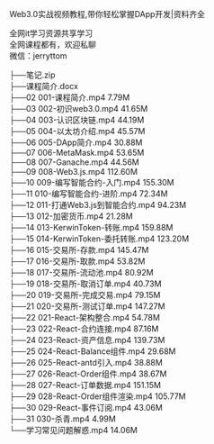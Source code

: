 Web3.0实战视频教程,带你轻松掌握DApp开发|资料齐全

全网it学习资源共享学习<br>全网课程都有，欢迎私聊<br>微信：jerryttom<br>

├──笔记.zip<br> ├──课程简介.docx<br> ├──02 001-课程简介.mp4 7.79M<br> ├──03 002-初识web3.0.mp4 41.65M<br> ├──04 003-认识区块链.mp4 44.19M<br> ├──05 004-以太坊介绍.mp4 45.57M<br> ├──06 005-DApp简介.mp4 30.88M<br> ├──07 006-MetaMask.mp4 53.65M<br> ├──08 007-Ganache.mp4 44.56M<br> ├──09 008-Web3.js.mp4 112.60M<br> ├──10 009-编写智能合约-入门.mp4 155.30M<br> ├──11 010-编写智能合约-进阶.mp4 72.34M<br> ├──12 011-打通Web3.js到智能合约.mp4 94.23M<br> ├──13 012-加密货币.mp4 21.28M<br> ├──14 013-KerwinToken-转账.mp4 159.88M<br> ├──15 014-KerwinToken-委托转账.mp4 123.20M<br> ├──16 015-交易所-存款.mp4 145.47M<br> ├──17 016-交易所-取款.mp4 53.82M<br> ├──18 017-交易所-流动池.mp4 80.92M<br> ├──19 018-交易所-取消订单.mp4 40.73M<br> ├──20 019-交易所-完成交易.mp4 79.15M<br> ├──21 020-交易所-测试订单.mp4 147.27M<br> ├──22 021-React-架构整合.mp4 54.78M<br> ├──23 022-React-合约连接.mp4 87.16M<br> ├──24 023-React-资产信息.mp4 139.73M<br> ├──25 024-React-Balance组件.mp4 29.68M<br> ├──26 025-React-antd引入.mp4 38.88M<br> ├──27 026-React-Order组件.mp4 38.67M<br> ├──28 027-React-订单数据.mp4 151.15M<br> ├──29 028-React-Order组件渲染.mp4 105.77M<br> ├──30 029-React-事件订阅.mp4 43.06M<br> ├──31 030-杀青.mp4 4.99M<br> └──学习常见问题解惑.mp4 14.06M